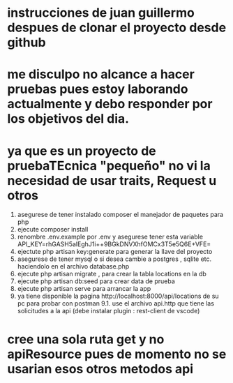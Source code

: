 
# instrucciones de juan guillermo despues de clonar el proyecto desde github
# me disculpo no alcance a hacer pruebas pues estoy laborando actualmente y debo responder por los objetivos del dia.
# ya que es un proyecto de pruebaTEcnica "pequeño" no vi la necesidad de usar traits, Request u otros

1. asegurese de tener instalado composer el manejador de paquetes para php
2. ejecute  composer install
4. renombre .env.example por .env y asegurese tener esta variable API_KEY=rhGASH5alEghJ1i++9BGkDNVXhfOMCx3T5e5Q6E+VFE=
4. ejectute php artisan key:generate  para generar la llave del proyecto
5. asegurese de tener mysql  o si desea cambie a postgres , sqlite etc. haciendolo en el archivo database.php
6. ejecute php artisan migrate  , para crear la tabla locations en la db
7. ejecute php artisan db:seed para crear data de prueba
8. ejecute php artisan serve   para arrancar la app
9. ya tiene disponible la pagina http://localhost:8000/api/locations  de su pc para probar con postman
9.1. use el archivo api.http que tiene las solicitudes a la api (debe instalar plugin : rest-client  de vscode)

# cree una sola ruta get y no apiResource pues de momento no se usarian esos otros metodos api

